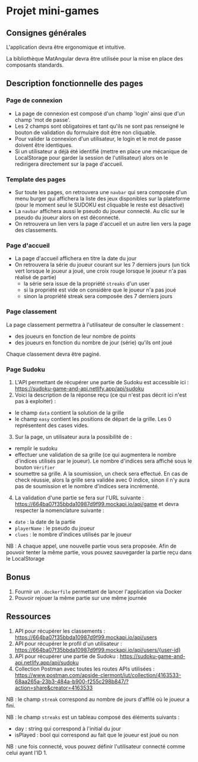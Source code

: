 # Projet mini-games

## Consignes générales

L'application devra être ergonomique et intuitive.

La bibliothèque MatAngular devra être utilisée pour la mise en place des composants standards.

## Description fonctionnelle des pages

### Page de connexion

- La page de connexion est composé d'un champ 'login' ainsi que d'un champ 'mot de passe'.
- Les 2 champs sont obligatoires et tant qu'ils ne sont pas renseigné le bouton de validation du formulaire doit être non cliquable.
- Pour valider la connexion d'un utilisateur, le login et le mot de passe doivent être identiques.
- Si un utilisateur a déjà été identifié (mettre en place une mécanique de LocalStorage pour garder la session de l'utilisateur) alors on le redirigera directement sur la page d'accueil.

### Template des pages

- Sur toute les pages, on retrouvera une `navbar` qui sera composée d'un menu burger qui affichera la liste des jeux disponibles sur la plateforme (pour le moment seul le SUDOKU est cliquable le reste est désactivé)
- La `navbar` affichera aussi le pseudo du joueur connecté. Au clic sur le pseudo du joueur alors on est déconnecté.
- On retrouvera un lien vers la page d'accueil et un autre lien vers la page des classements.

### Page d'accueil

- La page d'accueil affichera en titre la date du jour
- On retrouvera la série du joueur courant sur les 7 derniers jours (un tick vert lorsque le joueur a joué, une croix rouge lorsque le joueur n'a pas réalisé de partie)
  - la série sera issue de la propriété `streaks` d'un user
  - si la propriété est vide on considère que le joueur n'a pas joué
  - sinon la propriété streak sera composée des 7 derniers jours

### Page classement

La page classement permettra à l'utilisateur de consulter le classement :
 - des joueurs en fonction de leur nombre de points
 - des joueurs en fonction du nombre de jour (série) qu'ils ont joué

Chaque classement devra être paginé.

### Page Sudoku

1. L'API permettant de récupérer une partie de Sudoku est accessible ici : https://sudoku-game-and-api.netlify.app/api/sudoku
2. Voici la description de la réponse reçu (ce qui n'est pas décrit ici n'est pas à exploiter) : 
 - le champ `data` contient la solution de la grille
 - le champ `easy` contient les positions de départ de la grille. Les 0 représentent des cases vides.
3. Sur la page, un utilisateur aura la possibilité de : 
 - remplir le sudoku
 - effectuer une validation de sa grille (ce qui augmentera le nombre d'indices utilisés par le joueur). Le nombre d'indices sera affiché sous le bouton `Vérifier`
 - soumettre sa grille. A la soumission, un check sera effectué. En cas de check réussie, alors la grille sera validée avec 0 indice, sinon il n'y aura pas de soumission et le nombre d'indices sera incrémenté.
4. La validation d'une partie se fera sur l'URL suivante : https://664ba07f35bbda10987d9f99.mockapi.io/api/game et devra respecter la nomenclature suivante :
 - `date` : la date de la partie
 - `playerName` : le pseudo du joueur
 - `clues` : le nombre d'indices utilisés par le joueur

NB : A chaque appel, une nouvelle partie vous sera proposée. Afin de pouvoir tenter la même partie, vous pouvez sauvegarder la partie reçu dans le LocalStorage

## Bonus

1. Fournir un `.dockerfile` permettant de lancer l'application via Docker
2. Pouvoir rejouer la même partie sur une même journée

## Ressources 

1. API pour récupérer les classements : https://664ba07f35bbda10987d9f99.mockapi.io/api/users
2. API pour récupérer le profil d'un utilisateur : https://664ba07f35bbda10987d9f99.mockapi.io/api/users/{user-id}
3. API pour récupérer une partie de Sudoku : https://sudoku-game-and-api.netlify.app/api/sudoku
3. Collection Postman avec toutes les routes APIs utilisées : https://www.postman.com/apside-clermont/iut/collection/4163533-68aa265a-23b3-484a-b900-f255c298b847/?action=share&creator=4163533

NB : le champ `streak` correspond au nombre de jours d'affilé où le joueur a fini.

NB : le champ `streaks` est un tableau composé des éléments suivants : 
- day : string qui correspond à l'initial du jour
- isPlayed : bool qui correspond au fait que le joueur est joué ou non

NB : une fois connecté, vous pouvez définir l'utilisateur connecté comme celui ayant l'ID 1.
